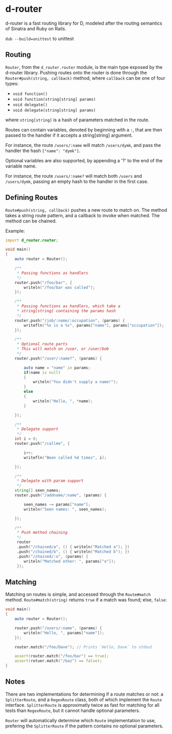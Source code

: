 d-router
========

d-router is a fast routing library for D, modeled after the routing
semantics of Sinatra and Ruby on Rails.

`dub --build=unittest` to unittest

Routing
-------

`Router`, from the `d_router.router` module, is the main type exposed
by the d-router library. Pushing routes onto the router is done
through the `Router#push(string, callback)` method, where `callback` can be one of four types:

 - `void function()`
 - `void function(string[string] params)`
 - `void delegate()`
 - `void delegate(string[string] params)`

where `string[string]` is a hash of parameters matched in the route.

Routes can contain variables, denoted by beginning with a `:`, that
are then passed to the handler if it accepts a string[string] argument.

For instance, the route `/users/:name` will match `/users/dymk`, and
pass the handler the hash `["name": "dymk"]`.

Optional variables are also supported, by appending a '?' to the end
of the variable name.

For instance, the route `/users/:name?` will match both `/users` and `/users/dymk`,
passing an empty hash to the handler in the first case.

Defining Routes
---------------

`Route#push(string, callback)` pushes a new route to match on. The method takes a
string route pattern, and a callback to invoke when matched. The
method can be chained.

Example:

```d
import d_router.router;

void main()
{
	auto router = Router();

	/**
	 * Passing functions as handlers
	 */
	router.push("/foo/bar", {
		writeln("/foo/bar was called");
	});

	/**
	 * Passing functions as handlers, which take a
	 * string[string] containing the params hash
	 */
	router.push("/job/:name/:occupation", (params) {
		writefln("%s is a %s", params["name"], params["occupation"]);
	});

	/**
	 * Optional route parts
	 * This will match on /user, or /user/bob
	 */
	router.push("/user/:name?", (params) {

		auto name = "name" in params;
		if(name is null)
		{
			writeln("You didn't supply a name!");
		}
		else
		{
			writeln("Hello, ", *name);
		}

	});

	/**
	 * Delegate support
	 */
	int i = 0;
	router.push("/callme", {

		i++;
		writefln("Been called %d times", i);

	});

	/**
	 * Delegate with param support
	 */
	string[] seen_names;
	router.push("/addname/:name", (params) {

		seen_names ~= params["name"];
		writeln("Seen names: ", seen_names);

	});

	/**
	 * Push method chaining
	 */
	 router
	 .push("/chained/a", () { writeln("Matched a"); })
	 .push("/chained/b", () { writeln("Matched b"); })
	 .push("/chained/:o", (params) {
	 	writeln("Matched other: ", params["o"]);
	 });

```


Matching
--------

Matching on routes is simple, and accessed through the `Route#match`
method. `Route#match(string)` returns `true` if a match was found; else, `false`:

```d
void main()
{
	auto router = Router();

	router.push("/users/:name", (params) {
		writeln("Hello, ", params["name"]);
	});

	router.match("/foo/Dave"); // Prints `Hello, Dave` to stdout

	assert(router.match("/foo/bar") == true);
	assert(rotuer.match("/baz") == false);
}
```

Notes
-----

There are two implementations for determining if a route matches or not:
a `SplitterRoute`, and a `RegexRoute` class, both of which implement
the `Route` interface. `SplitterRoute` is approximatly twice as fast
for matching for all tests than `RegexRoute`, but it cannot handle
optional parameters.

`Router` will automatically determine which `Route` implementation
to use, prefering the `SplitterRoute` if the pattern contains no
optional parameters.
